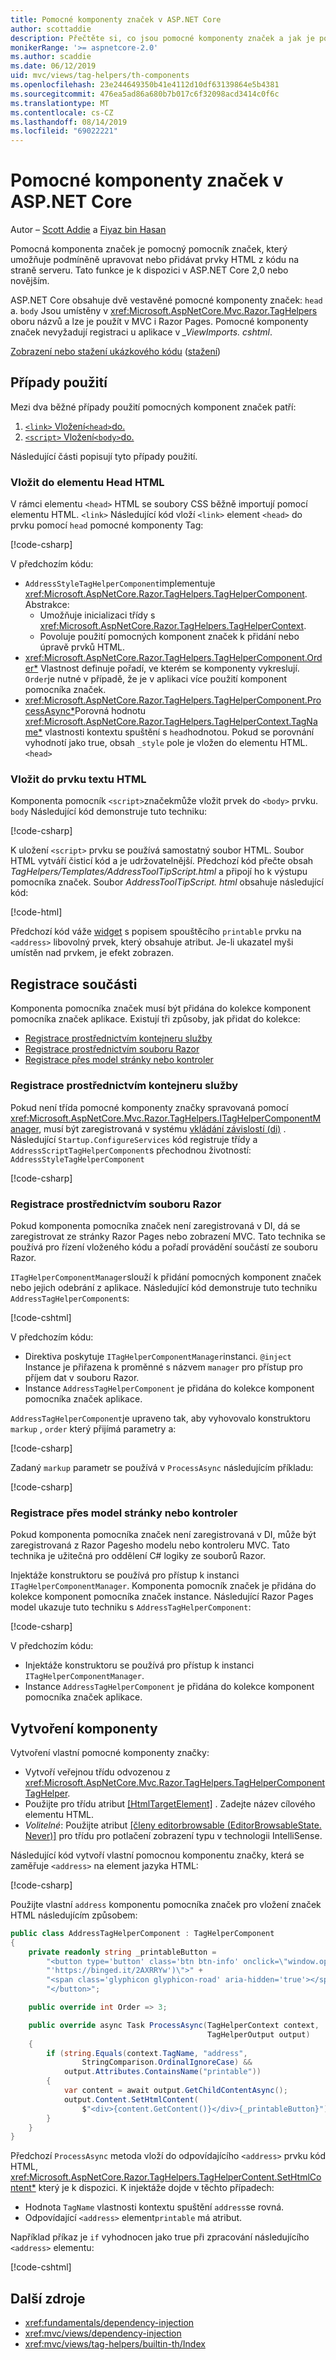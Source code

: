 ```yaml
---
title: Pomocné komponenty značek v ASP.NET Core
author: scottaddie
description: Přečtěte si, co jsou pomocné komponenty značek a jak je používat v ASP.NET Core.
monikerRange: '>= aspnetcore-2.0'
ms.author: scaddie
ms.date: 06/12/2019
uid: mvc/views/tag-helpers/th-components
ms.openlocfilehash: 23e244649350b41e4112d10df63139864e5b4381
ms.sourcegitcommit: 476ea5ad86a680b7b017c6f32098acd3414c0f6c
ms.translationtype: MT
ms.contentlocale: cs-CZ
ms.lasthandoff: 08/14/2019
ms.locfileid: "69022221"
---
```

# <a name="tag-helper-components-in-aspnet-core"></a>Pomocné komponenty značek v ASP.NET Core

Autor – [Scott Addie](https://twitter.com/Scott_Addie) a [Fiyaz bin Hasan](https://github.com/fiyazbinhasan)

Pomocná komponenta značek je pomocný pomocník značek, který umožňuje podmíněně upravovat nebo přidávat prvky HTML z kódu na straně serveru. Tato funkce je k dispozici v ASP.NET Core 2,0 nebo novějším.

ASP.NET Core obsahuje dvě vestavěné pomocné komponenty značek: `head` a. `body` Jsou umístěny v <xref:Microsoft.AspNetCore.Mvc.Razor.TagHelpers> oboru názvů a lze je použít v MVC i Razor Pages. Pomocné komponenty značek nevyžadují registraci u aplikace v *_ViewImports. cshtml*.

[Zobrazení nebo stažení ukázkového kódu](https://github.com/aspnet/AspNetCore.Docs/tree/master/aspnetcore/mvc/views/tag-helpers/th-components/samples) ([stažení](xref:index#how-to-download-a-sample))

## <a name="use-cases"></a>Případy použití

Mezi dva běžné případy použití pomocných komponent značek patří:

1. [`<link>` Vložení`<head>`do.](#inject-into-html-head-element)
1. [`<script>` Vložení`<body>`do.](#inject-into-html-body-element)

Následující části popisují tyto případy použití.

### <a name="inject-into-html-head-element"></a>Vložit do elementu Head HTML

V rámci elementu `<head>` HTML se soubory CSS běžně importují pomocí elementu HTML. `<link>` Následující kód vloží `<link>` element `<head>` do prvku pomocí `head` pomocné komponenty Tag:

[!code-csharp[](th-components/samples/RazorPagesSample/TagHelpers/AddressStyleTagHelperComponent.cs)]

V předchozím kódu:

* `AddressStyleTagHelperComponent`implementuje <xref:Microsoft.AspNetCore.Razor.TagHelpers.TagHelperComponent>. Abstrakce:
  * Umožňuje inicializaci třídy s <xref:Microsoft.AspNetCore.Razor.TagHelpers.TagHelperContext>.
  * Povoluje použití pomocných komponent značek k přidání nebo úpravě prvků HTML.
* <xref:Microsoft.AspNetCore.Razor.TagHelpers.TagHelperComponent.Order*> Vlastnost definuje pořadí, ve kterém se komponenty vykreslují. `Order`je nutné v případě, že je v aplikaci více použití komponent pomocníka značek.
* <xref:Microsoft.AspNetCore.Razor.TagHelpers.TagHelperComponent.ProcessAsync*>Porovná hodnotu <xref:Microsoft.AspNetCore.Razor.TagHelpers.TagHelperContext.TagName*> vlastnosti kontextu spuštění s `head`hodnotou. Pokud se porovnání vyhodnotí jako true, obsah `_style` pole je vložen do elementu HTML. `<head>`

### <a name="inject-into-html-body-element"></a>Vložit do prvku textu HTML

Komponenta pomocník `<script>`značekmůže vložit prvek do `<body>` prvku. `body` Následující kód demonstruje tuto techniku:

[!code-csharp[](th-components/samples/RazorPagesSample/TagHelpers/AddressScriptTagHelperComponent.cs)]

K uložení `<script>` prvku se používá samostatný soubor HTML. Soubor HTML vytváří čisticí kód a je udržovatelnější. Předchozí kód přečte obsah *TagHelpers/Templates/AddressToolTipScript.html* a připojí ho k výstupu pomocníka značek. Soubor *AddressToolTipScript. html* obsahuje následující kód:

[!code-html[](th-components/samples/RazorPagesSample/TagHelpers/Templates/AddressToolTipScript.html)]

Předchozí kód váže [widget](https://getbootstrap.com/docs/3.3/javascript/#tooltips) s popisem spouštěcího `printable` prvku na `<address>` libovolný prvek, který obsahuje atribut. Je-li ukazatel myši umístěn nad prvkem, je efekt zobrazen.

## <a name="register-a-component"></a>Registrace součásti

Komponenta pomocníka značek musí být přidána do kolekce komponent pomocníka značek aplikace. Existují tři způsoby, jak přidat do kolekce:

* [Registrace prostřednictvím kontejneru služby](#registration-via-services-container)
* [Registrace prostřednictvím souboru Razor](#registration-via-razor-file)
* [Registrace přes model stránky nebo kontroler](#registration-via-page-model-or-controller)

### <a name="registration-via-services-container"></a>Registrace prostřednictvím kontejneru služby

Pokud není třída pomocné komponenty značky spravovaná pomocí <xref:Microsoft.AspNetCore.Mvc.Razor.TagHelpers.ITagHelperComponentManager>, musí být zaregistrovaná v systému [vkládání závislostí (di)](xref:fundamentals/dependency-injection) . Následující `Startup.ConfigureServices` kód [](xref:fundamentals/dependency-injection#lifetime-and-registration-options)registruje třídy a `AddressScriptTagHelperComponent`s přechodnou životností: `AddressStyleTagHelperComponent`

[!code-csharp[](th-components/samples/RazorPagesSample/Startup.cs?name=snippet_ConfigureServices&highlight=12-15)]

### <a name="registration-via-razor-file"></a>Registrace prostřednictvím souboru Razor

Pokud komponenta pomocníka značek není zaregistrovaná v DI, dá se zaregistrovat ze stránky Razor Pages nebo zobrazení MVC. Tato technika se používá pro řízení vloženého kódu a pořadí provádění součástí ze souboru Razor.

`ITagHelperComponentManager`slouží k přidání pomocných komponent značek nebo jejich odebrání z aplikace. Následující kód demonstruje tuto techniku `AddressTagHelperComponent`s:

[!code-cshtml[](th-components/samples/RazorPagesSample/Pages/Contact.cshtml?name=snippet_ITagHelperComponentManager)]

V předchozím kódu:

* Direktiva poskytuje `ITagHelperComponentManager`instanci. `@inject` Instance je přiřazena k proměnné s názvem `manager` pro přístup pro příjem dat v souboru Razor.
* Instance `AddressTagHelperComponent` je přidána do kolekce komponent pomocníka značek aplikace.

`AddressTagHelperComponent`je upraveno tak, aby vyhovovalo konstruktoru `markup` , `order` který přijímá parametry a:

[!code-csharp[](th-components/samples/RazorPagesSample/TagHelpers/AddressTagHelperComponent.cs?name=snippet_Constructor)]

Zadaný `markup` parametr se používá v `ProcessAsync` následujícím příkladu:

[!code-csharp[](th-components/samples/RazorPagesSample/TagHelpers/AddressTagHelperComponent.cs?name=snippet_ProcessAsync&highlight=10-11)]

### <a name="registration-via-page-model-or-controller"></a>Registrace přes model stránky nebo kontroler

Pokud komponenta pomocníka značek není zaregistrovaná v DI, může být zaregistrovaná z Razor Pagesho modelu nebo kontroleru MVC. Tato technika je užitečná pro oddělení C# logiky ze souborů Razor.

Injektáže konstruktoru se používá pro přístup k instanci `ITagHelperComponentManager`. Komponenta pomocník značek je přidána do kolekce komponent pomocníka značek instance. Následující Razor Pages model ukazuje tuto techniku s `AddressTagHelperComponent`:

[!code-csharp[](th-components/samples/RazorPagesSample/Pages/Index.cshtml.cs?name=snippet_IndexModelClass)]

V předchozím kódu:

* Injektáže konstruktoru se používá pro přístup k instanci `ITagHelperComponentManager`.
* Instance `AddressTagHelperComponent` je přidána do kolekce komponent pomocníka značek aplikace.

## <a name="create-a-component"></a>Vytvoření komponenty

Vytvoření vlastní pomocné komponenty značky:

* Vytvoří veřejnou třídu odvozenou z <xref:Microsoft.AspNetCore.Mvc.Razor.TagHelpers.TagHelperComponentTagHelper>.
* Použijte pro třídu atribut [[HtmlTargetElement]](xref:Microsoft.AspNetCore.Razor.TagHelpers.HtmlTargetElementAttribute) . Zadejte název cílového elementu HTML.
* *Volitelné*: Použijte atribut [[členy editorbrowsable (EditorBrowsableState. Never)]](xref:System.ComponentModel.EditorBrowsableAttribute) pro třídu pro potlačení zobrazení typu v technologii IntelliSense.

Následující kód vytvoří vlastní pomocnou komponentu značky, která se zaměřuje `<address>` na element jazyka HTML:

[!code-csharp[](th-components/samples/RazorPagesSample/TagHelpers/AddressTagHelperComponentTagHelper.cs)]

Použijte vlastní `address` komponentu pomocníka značek pro vložení značek HTML následujícím způsobem:

```csharp
public class AddressTagHelperComponent : TagHelperComponent
{
    private readonly string _printableButton =
        "<button type='button' class='btn btn-info' onclick=\"window.open("
        "'https://binged.it/2AXRRYw')\">" +
        "<span class='glyphicon glyphicon-road' aria-hidden='true'></span>" +
        "</button>";

    public override int Order => 3;

    public override async Task ProcessAsync(TagHelperContext context,
                                            TagHelperOutput output)
    {
        if (string.Equals(context.TagName, "address",
                StringComparison.OrdinalIgnoreCase) &&
            output.Attributes.ContainsName("printable"))
        {
            var content = await output.GetChildContentAsync();
            output.Content.SetHtmlContent(
                $"<div>{content.GetContent()}</div>{_printableButton}");
        }
    }
}
```

Předchozí `ProcessAsync` metoda vloží do odpovídajícího `<address>` prvku kód HTML, <xref:Microsoft.AspNetCore.Razor.TagHelpers.TagHelperContent.SetHtmlContent*> který je k dispozici. K injektáže dojde v těchto případech:

* Hodnota `TagName` vlastnosti kontextu spuštění `address`se rovná.
* Odpovídající `<address>` element`printable` má atribut.

Například příkaz je `if` vyhodnocen jako true při zpracování následujícího `<address>` elementu:

[!code-cshtml[](th-components/samples/RazorPagesSample/Pages/Contact.cshtml?name=snippet_AddressPrintable)]

## <a name="additional-resources"></a>Další zdroje

* <xref:fundamentals/dependency-injection>
* <xref:mvc/views/dependency-injection>
* <xref:mvc/views/tag-helpers/builtin-th/Index>

